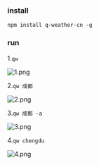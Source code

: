 ### install 
```
npm install q-weather-cn -g

```

### run 

1.``` qw ```

![1.png](http://upload-images.jianshu.io/upload_images/5420078-6047c5fab83b9db8.png?imageMogr2/auto-orient/strip%7CimageView2/2/w/1240)

2.```qw 成都```

![2.png](http://upload-images.jianshu.io/upload_images/5420078-72770b687e873a87.png?imageMogr2/auto-orient/strip%7CimageView2/2/w/1240)

3.``` qw 成都 -a ```

![3.png](http://upload-images.jianshu.io/upload_images/5420078-5a51b2b32fe0e1ff.png?imageMogr2/auto-orient/strip%7CimageView2/2/w/1240)


4.```qw chengdu ```


![4.png](http://upload-images.jianshu.io/upload_images/5420078-ffb03b9e8097c811.png?imageMogr2/auto-orient/strip%7CimageView2/2/w/1240)

